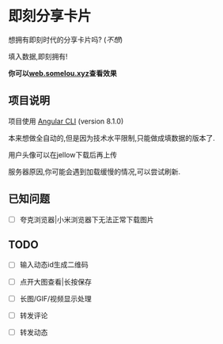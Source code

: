 # 即刻分享卡片

想拥有即刻时代的分享卡片吗? (*不想*)

填入数据,即刻拥有!

**你可以[web.somelou.xyz](https://web.somelou.xyz/jike/card)查看效果**

## 项目说明

项目使用 [Angular CLI](https://github.com/angular/angular-cli) (version 8.1.0)

本来想做全自动的,但是因为技术水平限制,只能做成填数据的版本了.

用户头像可以在jellow下载后再上传

服务器原因,你可能会遇到加载缓慢的情况,可以尝试刷新.

## 已知问题

- [ ] 夸克浏览器|小米浏览器下无法正常下载图片

## TODO

- [ ] 输入动态id生成二维码

- [ ] 点开大图查看|长按保存

- [ ] 长图/GIF/视频显示处理

- [ ] 转发评论

- [ ] 转发动态
